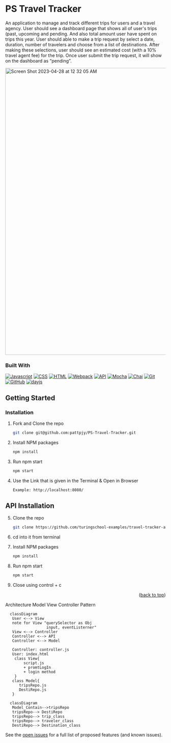 # PS Travel Tracker

An application to manage and track different trips for users and a travel agency.  User should see a dashboard page that shows all of user's trips (past, upcoming and pending. And also total amount user have spent on trips this year. User should able to make a trip request by select a date, duration, number of travelers and choose from a list of destinations. After making these selections, user should see an estimated cost (with a 10% travel agent fee) for the trip. Once user submit the trip request, it will show on the dashboard as “pending”.

<img width="902" alt="Screen Shot 2023-04-28 at 12 32 05 AM" src="https://user-images.githubusercontent.com/111454351/235071983-698edb5b-2146-47ee-852c-17ecbfc067a4.png">

### Built With

[![Javascript][javascript.js]][javascript-url]
[![CSS][css]][css-url]
[![HTML][html]][html-url]
[![Webpack][webpack]][webpack-url]
[![API][api]][api-url]
[![Mocha][mocha]][mocha-url]
[![Chai][chai]][chai-url]
[![Git][git]][git-url]
[![GitHub][github]][github-url]
[![dayjs][dayjs]][dayjs-url]

## Getting Started

### Installation

1. Fork and Clone the repo
   ```sh
   git clone git@github.com:pattpjy/PS-Travel-Tracker.git
   ```
2. Install NPM packages
   ```sh
   npm install
   ```
3. Run npm start
   ```sh
   npm start
   ```
4. Use the Link that is given in the Terminal & Open in Browser
   ```sh
   Example: http://localhost:8080/
   ```
   
## API Installation

5. Clone the repo
   ```sh
   git clone https://github.com/turingschool-examples/travel-tracker-api 
   ```
6. cd into it from terminal

7. Install NPM packages
   ```sh
   npm install
   ```
8. Run npm start
   ```sh
   npm start
   ```
9. Close using control + c

<p align="right">(<a href="#readme-top">back to top</a>)</p>

<!-- Architecture -->
Architecture Model View Controller Pattern
```mermaid
  classDiagram
   User <--> View
   note for View "querySelector as Obj
                  input, eventListerner"
   View <--> Controller
   Controller <--> API 
   Controller <--> Model
  
   Controller: controller.js
   User: index.html
    class View{
        script.js
        + promtLogIn
        + login method
    }
   class Model{
      tripsRepo.js 
      DestiRepo.js
   }
```
```mermaid
  classDiagram
   Model_Contain-->tripsRepo
   tripsRepo--> DestiRepo
   tripsRepo--> trip_class
   tripsRepo--> traveler_class
   DestiRepo--> Destination_class
```
<!-- ROADMAP -->

See the [open issues](https://github.com/pattpjy/PS-Travel-Tracker/issues) for a full list of proposed features (and known issues).



[patt-badge]: https://img.shields.io/badge/-Patt%20Sookmark-brightgreen
[patt-url]: https://github.com/pattpjy

[mocha]: https://img.shields.io/badge/Mocha-FF2D20?style=for-the-badge&logo=mocha&logoColor=white
[mocha-url]: https://mochajs.org/
[chai]: https://img.shields.io/badge/Chai-20232A?style=for-the-badge&logo=chai&logoColor=61DAFB
[chai-url]: https://www.chaijs.com/
[webpack]: https://img.shields.io/badge/Webpack-563D7C?style=for-the-badge&logo=webpack&logoColor=white
[webpack-url]: https://webpack.js.org/
[dayjs]: https://img.shields.io/badge/-dayjs-fb6052?style=for-the-badge
[dayjs-url]: https://www.npmjs.com/package/dayjs
[css]: https://img.shields.io/badge/CSS-000000?style=for-the-badge&logo=css&logoColor=white
[css-url]: https://www.w3.org/Style/CSS/Overview.en.html
[html]: https://img.shields.io/badge/HTML-4A4A55?style=for-the-badge&logo=HTML&logoColor=FF3E00
[html-url]: https://www.w3schools.com/howto/howto_make_a_website.asp
[javascript.js]: https://img.shields.io/badge/JavaScript-0769AD?style=for-the-badge&logo=javascript&logoColor=white
[javascript-url]: https://www.javascript.com/
[api]: https://img.shields.io/badge/API-15EA75?style=for-the-badge&logo=HTML&logoColor=FF3E00
[api-url]: https://www.w3schools.com/js/js_api_intro.asp
[github]: https://img.shields.io/badge/GitHub-22043C?style=for-the-badge&logo=github&logoColor=FF3E00
[github-url]: https://github.com/
[git]: https://img.shields.io/badge/Git-2E0305?style=for-the-badge&logo=git&logoColor=FF3E00
[git-url]: https://git-scm.com/
